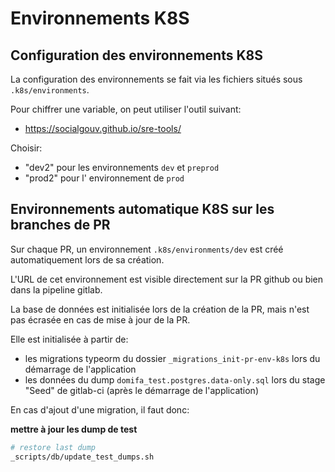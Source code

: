 # Environnements K8S

## Configuration des environnements K8S

La configuration des environnements se fait via les fichiers situés sous `.k8s/environments`.

Pour chiffrer une variable, on peut utiliser l'outil suivant:

- <https://socialgouv.github.io/sre-tools/>

Choisir:
- "dev2" pour les environnements `dev` et `preprod`
- "prod2" pour l' environnement de `prod`

## Environnements automatique K8S sur les branches de PR

Sur chaque PR, un environnement `.k8s/environments/dev` est créé automatiquement lors de sa création.

L'URL de cet environnement est visible directement sur la PR github ou bien dans la pipeline gitlab.

La base de données est initialisée lors de la création de la PR, mais n'est pas écrasée en cas de mise à jour de la PR.

Elle est initialisée à partir de:

- les migrations typeorm du dossier `_migrations_init-pr-env-k8s` lors du démarrage de l'application
- les données du dump `domifa_test.postgres.data-only.sql` lors du stage "Seed" de gitlab-ci (après le démarrage de l'application)

En cas d'ajout d'une migration, il faut donc:

**mettre à jour les dump de test**

```bash
# restore last dump
_scripts/db/update_test_dumps.sh
```
